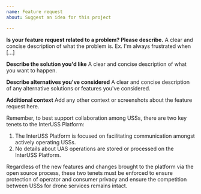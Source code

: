 ```yaml
---
name: Feature request
about: Suggest an idea for this project

---
```


**Is your feature request related to a problem? Please describe.**
A clear and concise description of what the problem is. Ex. I'm always frustrated when [...]

**Describe the solution you'd like**
A clear and concise description of what you want to happen.

**Describe alternatives you've considered**
A clear and concise description of any alternative solutions or features you've considered.

**Additional context**
Add any other context or screenshots about the feature request here.

Remember, to best support collaboration among USSs, there are two key tenets to the InterUSS Platform:
1. The InterUSS Platform is focused on facilitating communication amongst actively operating USSs.
2. No details about UAS operations are stored or processed on the InterUSS Platform. 

Regardless of the new features and changes brought to the platform via the open source process, these two tenets must be enforced to ensure protection of operator and consumer privacy and ensure the competition between USSs for drone services remains intact.
